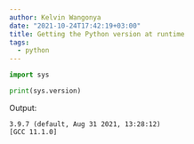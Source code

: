 ```yaml
---
author: Kelvin Wangonya
date: "2021-10-24T17:42:19+03:00"
title: Getting the Python version at runtime
tags:
  - python
---
```


```python
import sys

print(sys.version)
```

Output:

```shell
3.9.7 (default, Aug 31 2021, 13:28:12)
[GCC 11.1.0]
```
